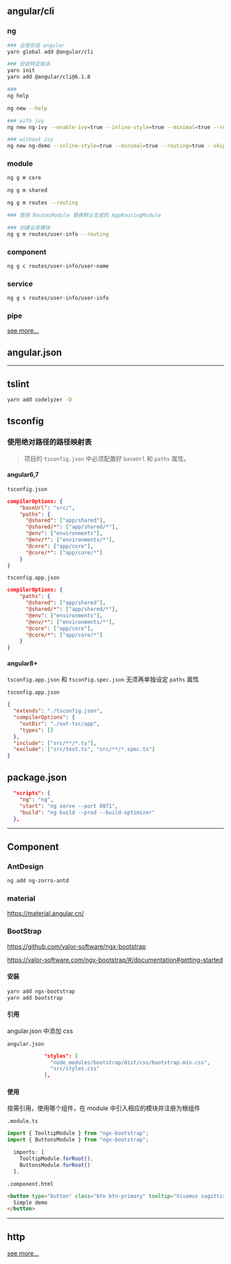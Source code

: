 ## angular/cli

### ng

```bash
### 全局安装 angular
yarn global add @angular/cli

### 安装特定版本
yarn init
yarn add @angular/cli@6.1.8

###
ng help

ng new --help

### with ivy
ng new ng-ivy --enable-ivy=true --inline-style=true --minimal=true --routing=true --skip-install=true --skip-tests=true

### without ivy
ng new ng-demo --inline-style=true --minimal=true --routing=true --skip-install=true --skip-tests=true
```

### module

```bash
ng g m core

ng g m shared

ng g m routes --routing

### 使用 RoutesModule 替换默认生成的 AppRoutingModule

### 创建业务模块
ng g m routes/user-info --routing
```

### component

```bash
ng g c routes/user-info/user-name
```

### service

```bash
ng g s routes/user-info/user-info
```

### pipe

[see more...](../excel/pipe.md)

## angular.json

---

## tslint

```bash
yarn add codelyzer -D
```

## tsconfig

### 使用绝对路径的路径映射表

> 项目的 `tsconfig.json` 中必须配置好 `baseUrl` 和 `paths` 属性。

#### angular6,7

`tsconfig.json`

```json
compilerOptions: {
    "baseUrl": "src/",
    "paths": {
      "@shared": ["app/shared"],
      "@shared/*": ["app/shared/*"],
      "@env": ["environments"],
      "@env/*": ["environments/*"],
      "@core": ["app/core"],
      "@core/*": ["app/core/*"]
    }
}
```

`tsconfig.app.json`

```json
compilerOptions: {
    "paths": {
      "@shared": ["app/shared"],
      "@shared/*": ["app/shared/*"],
      "@env": ["environments"],
      "@env/*": ["environments/*"],
      "@core": ["app/core"],
      "@core/*": ["app/core/*"]
    }
}
```

#### angular8+

`tsconfig.app.json` 和 `tsconfig.spec.json` 无须再单独设定 `paths` 属性

`tsconfig.app.json`

```json
{
  "extends": "./tsconfig.json",
  "compilerOptions": {
    "outDir": "./out-tsc/app",
    "types": []
  },
  "include": ["src/**/*.ts"],
  "exclude": ["src/test.ts", "src/**/*.spec.ts"]
}
```

## package.json

```json
  "scripts": {
    "ng": "ng",
    "start": "ng serve --port 8071",
    "build": "ng build --prod --build-optimizer"
  },
```

---

## Component

### AntDesign

```bash
ng add ng-zorro-antd
```

### material

<https://material.angular.cn/>

### BootStrap

<https://github.com/valor-software/ngx-bootstrap>

<https://valor-software.com/ngx-bootstrap/#/documentation#getting-started>

#### 安装

```bash
yarn add ngx-bootstrap
yarn add bootstrap
```

#### 引用

angular.json 中添加 css

`angular.json`

```json
            "styles": [
              "node_modules/bootstrap/dist/css/bootstrap.min.css",
              "src/styles.css"
            ],
```

#### 使用

按需引用，使用哪个组件，在 module 中引入相应的模块并注册为根组件

`.module.ts`

```ts
import { TooltipModule } from "ngx-bootstrap";
import { ButtonsModule } from "ngx-bootstrap";

  imports: [
    TooltipModule.forRoot(),
    ButtonsModule.forRoot()
  ],
```

`.component.html`

```html
<button type="button" class="btn btn-primary" tooltip="Vivamus sagittis lacus vel augue laoreet rutrum faucibus.">
  Simple demo
</button>
```

---

## http

[see more...](./http.md)
